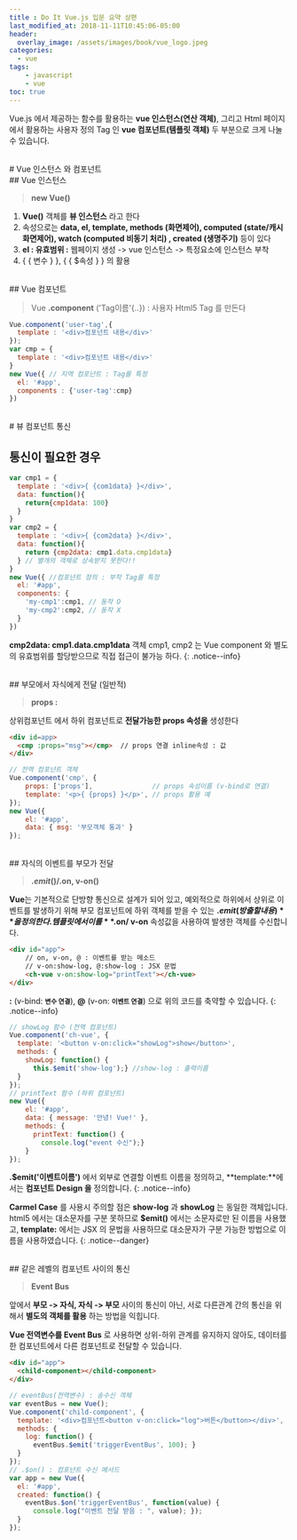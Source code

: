 ```yaml
---
title : Do It Vue.js 입문 요약 상편
last_modified_at: 2018-11-11T10:45:06-05:00
header:
  overlay_image: /assets/images/book/vue_logo.jpeg
categories:
  - vue
tags: 
    - javascript
    - vue
toc: true 
---
```


Vue.js 에서 제공하는 함수를 활용하는 **vue 인스턴스(연산 객체)**, 그리고 Html 페이지 에서 활용하는 사용자 정의 Tag 인  **vue 컴포넌트(템플릿 객체)** 두 부분으로 크게 나눌 수 있습니다.

<br>
# Vue 인스턴스 와 컴포넌트

<br>
## Vue 인스턴스 

> **new Vue()** 

1. **Vue()** 객체를 **뷰 인스턴스** 라고 한다
2. 속성으로는 **data, el, template, methods (화면제어), computed (state/캐시 화면제어), watch (computed 비동기 처리) , created (생명주기)** 등이 있다
3. **el : 유효범위 :** 웹페이지 생성 -> vue 인스턴스 -> 특정요소에 인스턴스 부착
4. { { 변수 } }, { { $속성 } } 의 활용

<br>
## Vue 컴포넌트

> Vue **.component** ('Tag이름'{..}) : 사용자 Html5 Tag 를 만든다

```javascript
Vue.component('user-tag',{
  template : '<div>컴포넌트 내용</div>'
});
var cmp = {
  template : '<div>컴포넌트 내용</div>'
}
new Vue({ // 지역 컴포넌트 : Tag를 특정
  el: '#app',
  components : {'user-tag':cmp}
})
```

<br>
# 뷰 컴포넌트 통신

## 통신이 필요한 경우

```javascript
var cmp1 = {
  template : '<div>{ {com1data} }</div>',
  data: function(){
    return{cmp1data: 100}
  }
}
var cmp2 = {
  template : '<div>{ {com2data} }</div>',
  data: function(){
    return {cmp2data: cmp1.data.cmp1data}
  } // 별개의 객체로 상속받지 못한다!!
}
new Vue({ //컴포넌트 정의 : 부착 Tag를 특정
  el: '#app',
  components: {
    'my-cmp1':cmp1, // 동작 O
    'my-cmp2':cmp2, // 동작 X
  }
})
```
**cmp2data: cmp1.data.cmp1data** 객체 cmp1, cmp2 는 Vue component 와 별도의 유효범위를 할당받으므로 직접 접근이 불가능 하다.
{: .notice--info} 

<br>
## 부모에서 자식에게 전달 (일반적)

> **props :**

상위컴포넌트 에서 하위 컴포넌트로 **전달가능한 props 속성을** 생성한다

```html
<div id=app>
  <cmp :props="msg"></cmp>  // props 연결 inline속성 : 값
</div>
```

```javascript
// 전역 컴포넌트 객체
Vue.component('cmp', {
    props: ['props'],               // props 속성이름 (v-bind로 연결)
    template: '<p>{ {props} }</p>', // props 활용 예
});
new Vue({
    el: '#app',
    data: { msg: '부모객체 통과' }
});
```

<br>
## 자식의 이벤트를 부모가 전달

> **.$emit() / .$on, v-on()**

**Vue**는 기본적으로 단방향 통신으로 설계가 되어 있고, 예외적으로 하위에서 상위로 이벤트를 발생하기 위해 부모 컴포넌트에 하위 객체를 받을 수 있는 **.$emit(방출할 내용)** 을 정의한다. 템플릿에서 이를 **.$on/ v-on** 속성값을 사용하여 발생한 객체를 수신합니다.

```html
<div id="app">
    // on, v-on, @ : 이벤트를 받는 메소드
    // v-on:show-log, @:show-log : JSX 문법
    <ch-vue v-on:show-log="printText"></ch-vue>
</div>
```
**:** (v-bind: **<small>변수 연결</small>**), **@** (v-on: **<small>이벤트 연결</small>**) 으로 위의 코드를 축약할 수 있습니다.
{: .notice--info}

```javascript
// showLog 함수 (전역 컴포넌트)
Vue.component('ch-vue', {
  template: '<button v-on:click="showLog">show</button>',
  methods: {
    showLog: function() {
      this.$emit('show-log');} //show-log : 출력이름
  }
});
// printText 함수 (하위 컴포넌트)
new Vue({
    el: '#app',
    data: { message: '안녕! Vue!' },
    methods: {
      printText: function() {
        console.log("event 수신");}
    }
});
```
**.$emit('이벤트이름')** 에서 외부로 연결할 이벤트 이름을 정의하고, **template:**에서는 **컴포넌트 Design 을** 정의합니다.
{: .notice--info}

**Carmel Case** 를 사용시 주의할 점은 **show-log** 과 **showLog** 는 동일한 객체입니다. html5 에서는 대소문자를 구분 못하므로 **$emit()** 에서는 소문자로만 된 이름을 사용했고, **template:** 에서는 JSX 의 문법을 사용하므로 대소문자가 구분 가능한 방법으로 이름을 사용하였습니다.
{: .notice--danger}

<br>
## 같은 레벨의 컴포넌트 사이의 통신

> **Event Bus**

앞에서 **부모 -> 자식, 자식 -> 부모** 사이의 통신이 아닌, 서로 다른관계 간의 통신을 위해서 **별도의 객체를 활용** 하는 방법을 익힙니다.

**Vue 전역변수를 Event Bus** 로 사용하면 상위-하위 관계를 유지하지 않아도, 데이터를 한 컴포넌트에서 다른 컴포넌트로 전달할 수 있습니다.

```html
<div id="app">
  <child-component></child-component>
</div>
```

```javascript
// eventBus(전역변수) : 송수신 객체
var eventBus = new Vue();
Vue.component('child-component', {
  template: '<div>컴포넌트<button v-on:click="log">버튼</button></div>',
  methods: {
    log: function() {
      eventBus.$emit('triggerEventBus', 100); }
  }
});
// .$on() : 컴포넌트 수신 메서드
var app = new Vue({
  el: '#app',
  created: function() {
    eventBus.$on('triggerEventBus', function(value) {
      console.log("이벤트 전달 받음 : ", value); });
  }
});
```
